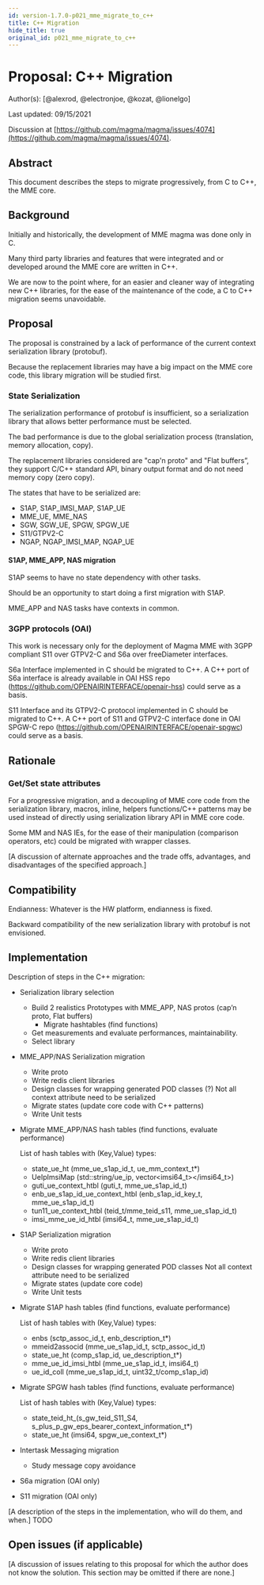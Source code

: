 ```yaml
---
id: version-1.7.0-p021_mme_migrate_to_c++
title: C++ Migration
hide_title: true
original_id: p021_mme_migrate_to_c++
---
```



# Proposal: C++ Migration

Author(s): [@alexrod, @electronjoe, @kozat, @lionelgo]

Last updated: 09/15/2021

Discussion at
[https://github.com/magma/magma/issues/4074](https://github.com/magma/magma/issues/4074).

## Abstract

This document describes the steps to migrate progressively, from C to C++, the MME core.

## Background

Initially and historically, the development of MME magma was done only in C.

Many third party libraries and features that were integrated and or developed around the MME core are written in C++.

We are now to the point where, for an easier and cleaner way of integrating new C++ libraries, for the ease of the maintenance of the code, a C to C++ migration seems unavoidable.

## Proposal

The proposal is constrained by a lack of performance of the current context serialization library (protobuf).

Because the replacement libraries may have a big impact on the MME core code, this library migration will be studied first.

### State Serialization

The serialization performance of protobuf is insufficient, so a serialization library that allows better performance must be selected.

The bad performance is due to the global serialization process (translation, memory allocation, copy).

The replacement libraries considered are "cap'n proto" and "Flat buffers”, they support C/C++ standard API, binary output format and do not need memory copy (zero copy).

The states that have to be serialized are:

- S1AP, S1AP_IMSI_MAP, S1AP_UE
- MME_UE, MME_NAS
- SGW, SGW_UE, SPGW, SPGW_UE
- S11/GTPV2-C
- NGAP, NGAP_IMSI_MAP, NGAP_UE

#### S1AP, MME_APP, NAS migration

 S1AP seems to have no state dependency with other tasks.

 Should be an opportunity to start doing a first migration with S1AP.

 MME_APP and NAS tasks have contexts in common.

### 3GPP protocols (OAI)

This work is necessary only for the deployment of Magma MME with 3GPP compliant S11 over GTPV2-C and S6a over freeDiameter interfaces.

S6a Interface implemented in C should be migrated to C++.
A C++ port of S6a interface is already available in OAI HSS repo (https://github.com/OPENAIRINTERFACE/openair-hss) could serve as a basis.

S11 Interface and its GTPV2-C protocol implemented in C should be migrated to C++.
A C++ port of S11 and GTPV2-C interface done in OAI SPGW-C repo (https://github.com/OPENAIRINTERFACE/openair-spgwc) could serve as a basis.

## Rationale

### Get/Set state attributes

For a progressive migration, and a decoupling of MME core code from the serialization library, macros, inline, helpers functions/C++ patterns may be used instead of directly using serialization library API in MME core code.

Some MM and NAS IEs, for the ease of their manipulation (comparison operators, etc) could be migrated with wrapper classes.

[A discussion of alternate approaches and the trade offs, advantages, and
disadvantages of the specified approach.]

## Compatibility

Endianness: Whatever is the HW platform, endianness is fixed.

Backward compatibility of the new serialization library with protobuf is not envisioned.

## Implementation

  Description of steps in the C++ migration:

- Serialization library selection
    - Build 2 realistics Prototypes with MME_APP, NAS protos (cap’n proto, Flat buffers)
        - Migrate hashtables (find functions)
    - Get measurements and evaluate performances, maintainability.
    - Select library
- MME_APP/NAS Serialization migration
    - Write proto
    - Write redis client libraries
    - Design classes for wrapping generated POD classes (?)
     Not all context attribute need to be serialized
    - Migrate states (update core code with C++ patterns)
    - Write Unit tests
- Migrate MME_APP/NAS hash tables (find functions, evaluate performance)

  List of hash tables with (Key,Value) types:
    - state_ue_ht            (mme_ue_s1ap_id_t, ue_mm_context_t*)
    - UeIpImsiMap            (std::string/ue_ip, vector<imsi64_t></imsi64_t>)
    - guti_ue_context_htbl   (guti_t, mme_ue_s1ap_id_t)
    - enb_ue_s1ap_id_ue_context_htbl (enb_s1ap_id_key_t, mme_ue_s1ap_id_t)
    - tun11_ue_context_htbl  (teid_t/mme_teid_s11, mme_ue_s1ap_id_t)
    - imsi_mme_ue_id_htbl    (imsi64_t, mme_ue_s1ap_id_t)
- S1AP Serialization migration
    - Write proto
    - Write redis client libraries
    - Design classes for wrapping generated POD classes
     Not all context attribute need to be serialized
    - Migrate states (update core code)
    - Write Unit tests
- Migrate S1AP hash tables (find functions, evaluate performance)

  List of hash tables with (Key,Value) types:
    - enbs                   (sctp_assoc_id_t, enb_description_t*)
    - mmeid2associd          (mme_ue_s1ap_id_t, sctp_assoc_id_t)
    - state_ue_ht            (comp_s1ap_id, ue_description_t*)
    - mme_ue_id_imsi_htbl    (mme_ue_s1ap_id_t, imsi64_t)
    - ue_id_coll             (mme_ue_s1ap_id_t, uint32_t/comp_s1ap_id)
- Migrate SPGW hash tables (find functions, evaluate performance)

  List of hash tables with (Key,Value) types:
    - state_teid_ht_(s_gw_teid_S11_S4, s_plus_p_gw_eps_bearer_context_information_t*)
    - state_ue_ht            (imsi64, spgw_ue_context_t*)
- Intertask Messaging migration
    - Study message copy avoidance
- S6a migration (OAI only)
- S11 migration (OAI only)

[A description of the steps in the implementation, who will do them, and when.] TODO

## Open issues (if applicable)

[A discussion of issues relating to this proposal for which the author does not
know the solution. This section may be omitted if there are none.]
